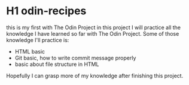 # H1 odin-recipes
this is my first with The Odin Project
in this project I will practice all the knowledge I have learned so far with The Odin Project.
Some of those knowledge I'll practice is:
- HTML basic
- Git basic, how to write commit message properly
- basic about file structure in HTML

Hopefully I can grasp more of my knowledge after finishing this project.